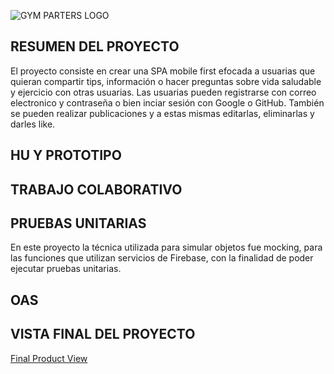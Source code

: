 
![GYM PARTERS LOGO](https://user-images.githubusercontent.com/64505620/194427186-88940883-3701-4a7b-809d-c9ecc01fae6d.png)

## RESUMEN DEL PROYECTO
El proyecto consiste en crear una SPA mobile first efocada a usuarias que quieran compartir tips, información o hacer preguntas sobre vida saludable y ejercicio
con otras usuarias.
Las usuarias pueden registrarse con correo electronico y contraseña o bien inciar sesión con Google o GitHub. También se pueden realizar publicaciones y a estas mismas
editarlas, eliminarlas y darles like.

## HU Y PROTOTIPO
## TRABAJO COLABORATIVO
## PRUEBAS UNITARIAS
En este proyecto la técnica utilizada para simular objetos fue mocking, para las funciones que utilizan servicios de Firebase, con la finalidad de poder ejecutar pruebas unitarias.
## OAS
## VISTA FINAL DEL PROYECTO
[Final Product View](https://www.loom.com/share/918b291b00ae4429a6ad7e689f909098)
